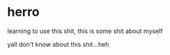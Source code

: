 # herro
learning to use this shit, 
this is some shit about myself

yall don't know about this shit...heh
